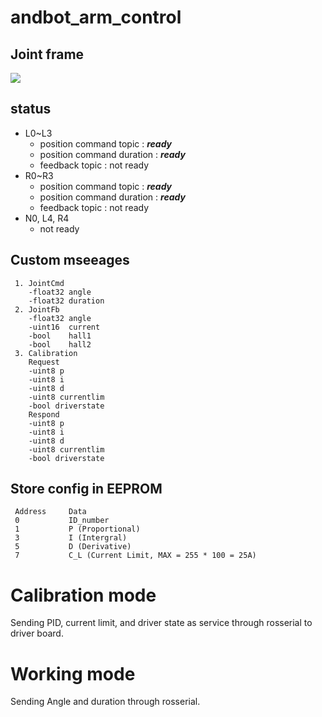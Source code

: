 # andbot_arm_control
## Joint frame 
![](https://github.com/oudeis/therobot/blob/master/Andbot_pkg/andbot_arm_control/joint_frame.jpeg)
 
## status
* L0~L3 
  * position command topic : ***ready***
  * position command duration : ***ready***
  * feedback topic : not ready
* R0~R3 
  * position command topic : ***ready***
  * position command duration : ***ready***
  * feedback topic : not ready
* N0, L4, R4
  * not ready
  
## Custom mseeages
     1. JointCmd
        -float32 angle
        -float32 duration
     2. JointFb
        -float32 angle
        -uint16  current
        -bool    hall1
        -bool    hall2
     3. Calibration
        Request
        -uint8 p
        -uint8 i
        -uint8 d
        -uint8 currentlim
        -bool driverstate
        Respond
        -uint8 p
        -uint8 i
        -uint8 d
        -uint8 currentlim
        -bool driverstate

## Store config in EEPROM
     Address     Data
     0           ID_number
     1           P (Proportional)
     3           I (Intergral)
     5           D (Derivative)
     7           C_L (Current Limit, MAX = 255 * 100 = 25A)

# Calibration mode
Sending PID, current limit, and driver state as service through rosserial to driver board.

# Working mode
Sending Angle and duration through rosserial.
